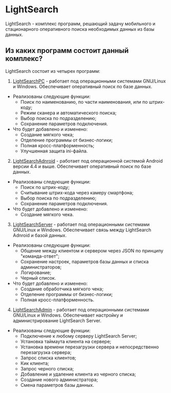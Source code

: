 LightSearch
===========

LightSearch - комплекс программ, решающий задачу мобильного и стационарного оперативного поиска необходимых данных из базы данных.

Из каких программ состоит данный комплекс?
------------------------------------------
LightSearch состоит из четырех программ:

1) [LightSearchPC](https://github.com/ViiSE/LightSearch/blob/master/LightSearchPC.pdf) - работает под операционными системами GNU/Linux и Windows. Обеспечивает оперативный поиск по базе данных. 
 * Реализованы следующие функции:
   - Поиск по наименованию, по части наименования, или по штрих-коду;
   - Режим сканера и автоматического поиска;
   - Выбор поиска по подразделению;
   - Сохранение параметров подключения.
 * Что будет добавлено и изменено:
   - Создание мягкого чека;
   - Отделение программы от бизнес-логики;
   - Полная кросс-платформенность;
   - Улучшенная защита ini-файла.
  
2) [LightSearchAdnroid](https://github.com/ViiSE/LightSearch/blob/master/LightSearchAndroid.pdf) - работает под операционной системой Android версии 4.4 и выше. Обеспечивает оперативный поиск по базе данных.
 * Реализованы следующие функции:
   -  Поиск по штрих-коду;
   -  Считывание штрих-кода через камеру смартфона;
   -  Выбор поиска по подразделению;
   -  Сохранение параметров подключения.  
 * Что будет добавлено и изменено:
   - Создание мягкого чека.

3) [LightSearchServer](https://github.com/ViiSE/LightSearch/blob/master/LightSearchServer.pdf) - работает под операционными системами GNU/Linux и Windows. Обеспечивает связь между LightSearch Adnroid и базой данных.
 * Реализованы следующие функции:
   - Общение между клиентом и сервером через JSON по принципу "команда-ответ";
   - Сохранение настроек, параметров базы данных и списка администраторов;
   - Логирование;
   - Черный список.
 * Что будет добавлено и изменено:
   - Создание обработчика мягкого чека;
   - Отделение программы от бизнес-логики;
   - Полная кросс-платформенность.

4) [LightSearchAdmin](https://github.com/ViiSE/LightSearch/blob/master/LightSearchAdmin.pdf) - работает под операционными системами GNU/Linux и Windows. Обеспечивает настройку и администрирование LightSearch Server.
 * Реализованы следующие функции:
   - Подключение к любому серверу LightSearch Server;
   - Установка таймаута клиента на сервере;
   - Установка времени перезагрузки сервера и непосредственно перезагрузка сервера;
   - Запрос списка клиентов;
   - Кик клиента;
   - Запрос черного списка;
   - Добавление и удаление клиента из черного списка;
   - Создание нового администратора;
   - Смена параметров базы данных.
